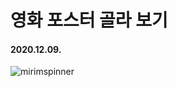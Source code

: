 # 영화 포스터 골라 보기

#### 2020.12.09.

![mirimspinner](https://user-images.githubusercontent.com/51290739/115171640-703b3d80-a0fe-11eb-9992-6197c1c55be1.gif)
